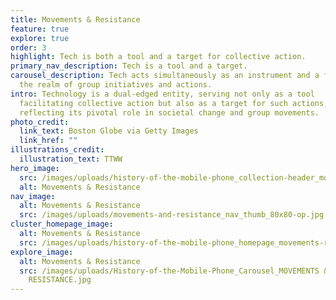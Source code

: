 ```yaml
---
title: Movements & Resistance
feature: true
explore: true
order: 3
highlight: Tech is both a tool and a target for collective action.
primary_nav_description: Tech is a tool and a target.
carousel_description: Tech acts simultaneously as an instrument and a focus in
  the realm of group initiatives and actions.
intro: Technology is a dual-edged entity, serving not only as a tool
  facilitating collective action but also as a target for such actions,
  reflecting its pivotal role in societal change and group movements.
photo_credit:
  link_text: Boston Globe via Getty Images
  link_href: ""
illustrations_credit:
  illustration_text: TTWW
hero_image:
  src: /images/uploads/history-of-the-mobile-phone_collection-header_movements-resistance-600.png
  alt: Movements & Resistance
nav_image:
  alt: Movements & Resistance
  src: /images/uploads/movements-and-resistance_nav_thumb_80x80-op.jpg
cluster_homepage_image:
  alt: Movements & Resistance
  src: /images/uploads/history-of-the-mobile-phone_homepage_movements-resistance-750.jpg
explore_image:
  alt: Movements & Resistance
  src: /images/uploads/History-of-the-Mobile-Phone_Carousel_MOVEMENTS &
    RESISTANCE.jpg
---
```

